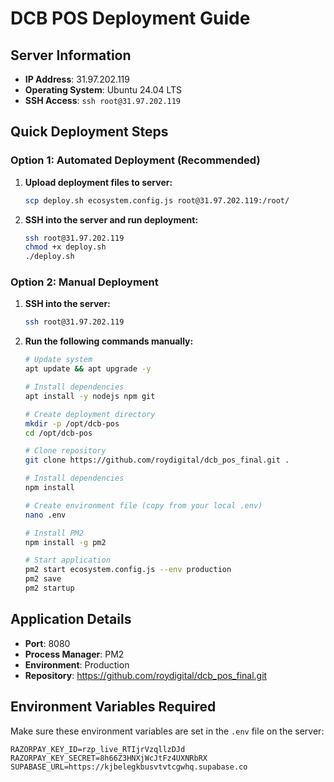 # DCB POS Deployment Guide

## Server Information
- **IP Address**: 31.97.202.119
- **Operating System**: Ubuntu 24.04 LTS
- **SSH Access**: `ssh root@31.97.202.119`

## Quick Deployment Steps

### Option 1: Automated Deployment (Recommended)
1. **Upload deployment files to server:**
   ```bash
   scp deploy.sh ecosystem.config.js root@31.97.202.119:/root/
   ```

2. **SSH into the server and run deployment:**
   ```bash
   ssh root@31.97.202.119
   chmod +x deploy.sh
   ./deploy.sh
   ```

### Option 2: Manual Deployment
1. **SSH into the server:**
   ```bash
   ssh root@31.97.202.119
   ```

2. **Run the following commands manually:**
   ```bash
   # Update system
   apt update && apt upgrade -y
   
   # Install dependencies
   apt install -y nodejs npm git
   
   # Create deployment directory
   mkdir -p /opt/dcb-pos
   cd /opt/dcb-pos
   
   # Clone repository
   git clone https://github.com/roydigital/dcb_pos_final.git .
   
   # Install dependencies
   npm install
   
   # Create environment file (copy from your local .env)
   nano .env
   
   # Install PM2
   npm install -g pm2
   
   # Start application
   pm2 start ecosystem.config.js --env production
   pm2 save
   pm2 startup
   ```

## Application Details

- **Port**: 8080
- **Process Manager**: PM2
- **Environment**: Production
- **Repository**: https://github.com/roydigital/dcb_pos_final.git

## Environment Variables Required

Make sure these environment variables are set in the `.env` file on the server:

```env
RAZORPAY_KEY_ID=rzp_live_RTIjrVzqllzDJd
RAZORPAY_KEY_SECRET=8h66Z3HNXjWcJtFz4UXNRbRX
SUPABASE_URL=https://kjbelegkbusvtvtcgwhq.supabase.co
